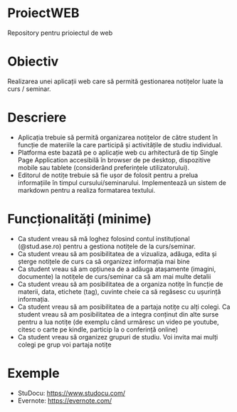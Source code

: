 # ProiectWEB
Repository pentru prioiectul de web

# Obiectiv
Realizarea unei aplicații web care să permită gestionarea notițelor luate la curs / seminar.

# Descriere
 - Aplicația trebuie să permită organizarea notițelor de către student în funcție de materiile la care participă și activitățile de studiu individual.
 - Platforma este bazată pe o aplicație web cu arhitectură de tip Single Page Application accesibilă în browser de pe desktop, dispozitive mobile sau tablete (considerând preferințele utilizatorului).
 - Editorul de notițe trebuie să fie ușor de folosit pentru a prelua informațiile în timpul cursului/seminarului. Implementează un sistem de markdown pentru a realiza formatarea textului.

# Funcționalități (minime)
 - Ca student vreau să mă loghez folosind contul instituțional (@stud.ase.ro) pentru a gestiona notițele de la curs/seminar.
 - Ca student vreau să am posibilitatea de a vizualiza, adăuga, edita și șterge notițele de curs ca să organizez informația mai bine
 - Ca student vreau să am opțiunea de a adăuga atașamente (imagini, documente) la notițele de curs/seminar ca să am mai multe detalii
 - Ca student vreau să am posibilitatea de a organiza notițe în funcție de materii, data, etichete (tag), cuvinte cheie ca să regăsesc cu ușurință informația. 
 - Ca student vreau să am posibilitatea de a partaja notițe cu alți colegi.
Ca student vreau să am posibilitatea de a integra conținut din alte surse pentru a lua notițe (de exemplu când urmăresc un video pe youtube, citesc o carte pe kindle, particip la o conferință online)
 - Ca student vreau să organizez grupuri de studiu. Voi invita mai mulți colegi pe grup voi partaja notițe

# Exemple
 - StuDocu: https://www.studocu.com/
 - Evernote: https://evernote.com/
